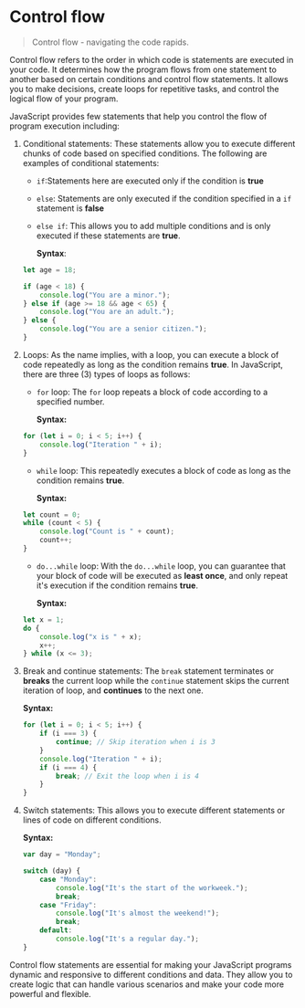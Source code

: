 # Control flow

> Control flow - navigating the code rapids.

Control flow refers to the order in which code is statements are executed in your code. It determines how the program flows from one statement to another based on certain conditions and control flow statements. It allows you to make decisions, create loops for repetitive tasks, and control the logical flow of your program.

JavaScript provides few statements that help you control the flow of program execution including:

1. Conditional statements: These statements allow you to execute different chunks of code based on specified conditions. The following are examples of conditional statements:

   - `if`:Statements here are executed only if the condition is **true**
   - `else`: Statements are only executed if the condition specified in a `if` statement is **false**
   - `else if`: This allows you to add multiple conditions and is only executed if these statements are **true**.

     **Syntax**:

   ```JavaScript
   let age = 18;

   if (age < 18) {
       console.log("You are a minor.");
   } else if (age >= 18 && age < 65) {
       console.log("You are an adult.");
   } else {
       console.log("You are a senior citizen.");
   }
   ```

2. Loops: As the name implies, with a loop, you can execute a block of code repeatedly as long as the condition remains **true**. In JavaScript, there are three (3) types of loops as follows:

   - `for` loop: The `for` loop repeats a block of code according to a specified number.

     **Syntax:**

   ```JavaScript
   for (let i = 0; i < 5; i++) {
       console.log("Iteration " + i);
   }
   ```

   - `while` loop: This repeatedly executes a block of code as long as the condition remains **true**.

     **Syntax:**

   ```JavaScript
   let count = 0;
   while (count < 5) {
       console.log("Count is " + count);
       count++;
   }
   ```

   - `do...while` loop: With the `do...while` loop, you can guarantee that your block of code will be executed as **least once**, and only repeat it's execution if the condition remains **true**.

     **Syntax:**

   ```JavaScript
   let x = 1;
   do {
       console.log("x is " + x);
       x++;
   } while (x <= 3);
   ```

3. Break and continue statements: The `break` statement terminates or **breaks** the current loop while the `continue` statement skips the current iteration of loop, and **continues** to the next one.

   **Syntax:**

   ```JavaScript
   for (let i = 0; i < 5; i++) {
       if (i === 3) {
           continue; // Skip iteration when i is 3
       }
       console.log("Iteration " + i);
       if (i === 4) {
           break; // Exit the loop when i is 4
       }
   }
   ```

4. Switch statements: This allows you to execute different statements or lines of code on different conditions.

   **Syntax:**

   ```JavaScript
   var day = "Monday";

   switch (day) {
       case "Monday":
           console.log("It's the start of the workweek.");
           break;
       case "Friday":
           console.log("It's almost the weekend!");
           break;
       default:
           console.log("It's a regular day.");
   }
   ```

Control flow statements are essential for making your JavaScript programs dynamic and responsive to different conditions and data. They allow you to create logic that can handle various scenarios and make your code more powerful and flexible.
